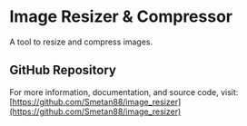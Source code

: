 # Image Resizer & Compressor

A tool to resize and compress images.

## GitHub Repository

For more information, documentation, and source code, visit: [https://github.com/Smetan88/image_resizer](https://github.com/Smetan88/image_resizer)
